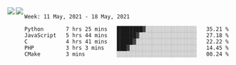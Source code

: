 <a href="https://github.com/anuraghazra/github-readme-stats">
  <img align="left" src="https://github-readme-stats.vercel.app/api?username=Tanesan&count_private=true&show_icons=true" />
</a>
<a href="https://github.com/anuraghazra/github-readme-stats">
  <img align="left" src="https://github-readme-stats.vercel.app/api/top-langs/?username=Tanesan" />
</a>

<!--START_SECTION:waka-->
```text
Week: 11 May, 2021 - 18 May, 2021

Python       7 hrs 25 mins   ████████▓░░░░░░░░░░░░░░░░   35.21 % 
JavaScript   5 hrs 44 mins   ██████▓░░░░░░░░░░░░░░░░░░   27.18 % 
C            4 hrs 41 mins   █████▓░░░░░░░░░░░░░░░░░░░   22.22 % 
PHP          3 hrs 3 mins    ███▓░░░░░░░░░░░░░░░░░░░░░   14.45 % 
CMake        3 mins          ░░░░░░░░░░░░░░░░░░░░░░░░░   00.24 % 
```
<!--END_SECTION:waka-->
